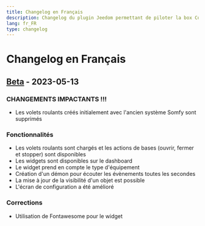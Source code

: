 ```yaml
---
title: Changelog en Français
description: Changelog du plugin Jeedom permettant de piloter la box Connexoon
lang: fr_FR
type: changelog
---
```


# Changelog en Français

## [Beta] - 2023-05-13

### CHANGEMENTS IMPACTANTS !!!

- Les volets roulants créés initialement avec l'ancien système Somfy sont supprimés

### Fonctionnalités

- Les volets roulants sont chargés et les actions de bases (ouvrir, fermer et stopper) sont disponibles
- Les widgets sont disponibles sur le dashboard
- Le widget prend en compte le type d'équipement
- Création d'un démon pour écouter les évènements toutes les secondes
- La mise à jour de la visibilité d'un objet est possible
- L'écran de configuration a été amélioré

### Corrections

- Utilisation de Fontawesome pour le widget

[Beta]: https://github.com/benjaminprevot/jeedom-plugin-connexoon/tree/beta
